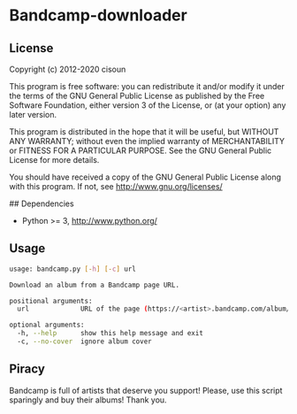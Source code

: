 # Bandcamp-downloader

## License

Copyright (c) 2012-2020 cisoun

This program is free software: you can redistribute it and/or modify
it under the terms of the GNU General Public License as published by
the Free Software Foundation, either version 3 of the License, or
(at your option) any later version.

This program is distributed in the hope that it will be useful,
but WITHOUT ANY WARRANTY; without even the implied warranty of
MERCHANTABILITY or FITNESS FOR A PARTICULAR PURPOSE.  See the
GNU General Public License for more details.

You should have received a copy of the GNU General Public License
along with this program.  If not, see <http://www.gnu.org/licenses/>


## Dependencies

 - Python >= 3, http://www.python.org/


## Usage
```bash
usage: bandcamp.py [-h] [-c] url

Download an album from a Bandcamp page URL.

positional arguments:
  url             URL of the page (https://<artist>.bandcamp.com/album/<album>)

optional arguments:
  -h, --help      show this help message and exit
  -c, --no-cover  ignore album cover

```

## Piracy

Bandcamp is full of artists that deserve you support!
Please, use this script sparingly and buy their albums!
Thank you.
